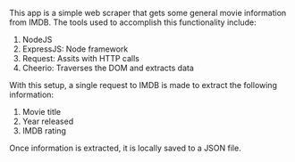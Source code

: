 This app is a simple web scraper that gets some general movie information from IMDB. The tools used to accomplish this functionality include:

1. NodeJS
2. ExpressJS: Node framework 
3. Request: Assits with HTTP calls
4. Cheerio: Traverses the DOM and extracts data

With this setup, a single request to IMDB is made to extract the following information:

1. Movie title
2. Year released
3. IMDB  rating

Once information is extracted, it is locally saved to a JSON file. 
